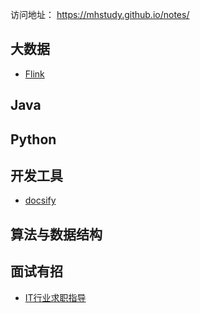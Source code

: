访问地址： https://mhstudy.github.io/notes/

## 大数据

- [Flink](./大数据/大数据技术之Flink)

## Java

## Python

## 开发工具

- [docsify](./开发工具/docsify)


## 算法与数据结构

## 面试有招

- [IT行业求职指导](./面试/IT行业求职指导)
